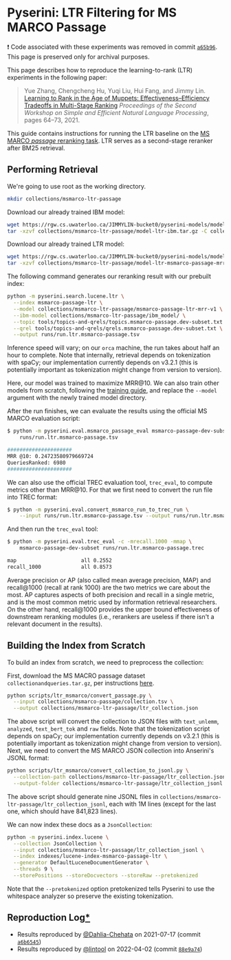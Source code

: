 # Pyserini: LTR Filtering for MS MARCO Passage

❗ Code associated with these experiments was removed in commit [`a65b96`](https://github.com/castorini/pyserini/commit/a65b9687a91d1ba0f754445ab0e93dd7116c619f).
This page is preserved only for archival purposes.

This page describes how to reproduce the learning-to-rank (LTR) experiments in the following paper:

> Yue Zhang, Chengcheng Hu, Yuqi Liu, Hui Fang, and Jimmy Lin. [Learning to Rank in the Age of Muppets: Effectiveness–Efficiency Tradeoffs in Multi-Stage Ranking](https://aclanthology.org/2021.sustainlp-1.8) _Proceedings of the Second Workshop on Simple and Efficient Natural Language Processing_, pages 64–73, 2021.

This guide contains instructions for running the LTR baseline on the [MS MARCO *passage* reranking task](https://microsoft.github.io/msmarco/).
LTR serves as a second-stage reranker after BM25 retrieval.

## Performing Retrieval

We're going to use root as the working directory.

```bash
mkdir collections/msmarco-ltr-passage
```

Download our already trained IBM model:

```bash
wget https://rgw.cs.uwaterloo.ca/JIMMYLIN-bucket0/pyserini-models/model-ltr-ibm.tar.gz -P collections/msmarco-ltr-passage/
tar -xzvf collections/msmarco-ltr-passage/model-ltr-ibm.tar.gz -C collections/msmarco-ltr-passage/
```

Download our already trained LTR model:

```bash
wget https://rgw.cs.uwaterloo.ca/JIMMYLIN-bucket0/pyserini-models/model-ltr-msmarco-passage-mrr-v1.tar.gz -P collections/msmarco-ltr-passage
tar -xzvf collections/msmarco-ltr-passage/model-ltr-msmarco-passage-mrr-v1.tar.gz -C collections/msmarco-ltr-passage/
```

The following command generates our reranking result with our prebuilt index:

```bash
python -m pyserini.search.lucene.ltr \
  --index msmarco-passage-ltr \
  --model collections/msmarco-ltr-passage/msmarco-passage-ltr-mrr-v1 \
  --ibm-model collections/msmarco-ltr-passage/ibm_model/ \
  --topic tools/topics-and-qrels/topics.msmarco-passage.dev-subset.txt \
  --qrel tools/topics-and-qrels/qrels.msmarco-passage.dev-subset.txt \
  --output runs/run.ltr.msmarco-passage.tsv
```

Inference speed will vary; on our `orca` machine, the run takes about half an hour to complete.
Note that internally, retrieval depends on tokenization with spaCy; our implementation currently depends on v3.2.1 (this is potentially important as tokenization might change from version to version).

Here, our model was trained to maximize MRR@10.
We can also train other models from scratch, following the [training guide](experiments-ltr-msmarco-passage-training.md), and replace the `--model` argument with the newly trained model directory.

After the run finishes, we can evaluate the results using the official MS MARCO evaluation script:

```bash
$ python -m pyserini.eval.msmarco_passage_eval msmarco-passage-dev-subset \
    runs/run.ltr.msmarco-passage.tsv

#####################
MRR @10: 0.24723580979669724
QueriesRanked: 6980
#####################
```

We can also use the official TREC evaluation tool, `trec_eval`, to compute metrics other than MRR@10.
For that we first need to convert the run file into TREC format:

```bash
$ python -m pyserini.eval.convert_msmarco_run_to_trec_run \
    --input runs/run.ltr.msmarco-passage.tsv --output runs/run.ltr.msmarco-passage.trec
```

And then run the `trec_eval` tool:

```bash
$ python -m pyserini.eval.trec_eval -c -mrecall.1000 -mmap \
    msmarco-passage-dev-subset runs/run.ltr.msmarco-passage.trec

map                   	all	0.2552
recall_1000           	all	0.8573
```

Average precision or AP (also called mean average precision, MAP) and recall@1000 (recall at rank 1000) are the two metrics we care about the most.
AP captures aspects of both precision and recall in a single metric, and is the most common metric used by information retrieval researchers.
On the other hand, recall@1000 provides the upper bound effectiveness of downstream reranking modules (i.e., rerankers are useless if there isn't a relevant document in the results).

## Building the Index from Scratch

To build an index from scratch, we need to preprocess the collection:

First, download the MS MACRO passage dataset `collectionandqueries.tar.gz`, per instructions [here](experiments-msmarco-passage.md).

```bash
python scripts/ltr_msmarco/convert_passage.py \
  --input collections/msmarco-passage/collection.tsv \
  --output collections/msmarco-ltr-passage/ltr_collection.json
```

The above script will convert the collection to JSON files with `text_unlemm`, `analyzed`, `text_bert_tok` and `raw` fields.
Note that the tokenization script depends on spaCy; our implementation currently depends on v3.2.1 (this is potentially important as tokenization might change from version to version).
Next, we need to convert the MS MARCO JSON collection into Anserini's JSONL format:

```bash
python scripts/ltr_msmarco/convert_collection_to_jsonl.py \
  --collection-path collections/msmarco-ltr-passage/ltr_collection.json \
  --output-folder collections/msmarco-ltr-passage/ltr_collection_jsonl
```

The above script should generate nine JSONL files in `collections/msmarco-ltr-passage/ltr_collection_jsonl`, each with 1M lines (except for the last one, which should have 841,823 lines).

We can now index these docs as a `JsonCollection`:

```bash
python -m pyserini.index.lucene \
  --collection JsonCollection \
  --input collections/msmarco-ltr-passage/ltr_collection_jsonl \
  --index indexes/lucene-index-msmarco-passage-ltr \
  --generator DefaultLuceneDocumentGenerator \
  --threads 9 \
  --storePositions --storeDocvectors --storeRaw --pretokenized
```

Note that the `--pretokenized` option pretokenized tells Pyserini to use the whitespace analyzer so preserve the existing tokenization.

## Reproduction Log[*](reproducibility.md)

+ Results reproduced by [@Dahlia-Chehata](https://github.com/Dahlia-Chehata) on 2021-07-17 (commit [`a6b6545`](https://github.com/castorini/pyserini/commit/a6b6545c0133c03d50d5c33fb2fea7c527de04bb))
+ Results reproduced by [@lintool](https://github.com/lintool) on 2022-04-02 (commit [`88e9a74`](https://github.com/castorini/pyserini/commit/88e9a74c17013217de714e50044a51513c46c87e))
